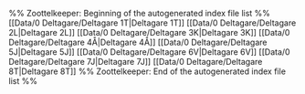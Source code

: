 %% Zoottelkeeper: Beginning of the autogenerated index file list  %%
 [[Data/0 Deltagare/Deltagare 1T|Deltagare 1T]]
 [[Data/0 Deltagare/Deltagare 2L|Deltagare 2L]]
 [[Data/0 Deltagare/Deltagare 3K|Deltagare 3K]]
 [[Data/0 Deltagare/Deltagare 4Å|Deltagare 4Å]]
 [[Data/0 Deltagare/Deltagare 5J|Deltagare 5J]]
 [[Data/0 Deltagare/Deltagare 6V|Deltagare 6V]]
 [[Data/0 Deltagare/Deltagare 7J|Deltagare 7J]]
 [[Data/0 Deltagare/Deltagare 8T|Deltagare 8T]]
%% Zoottelkeeper: End of the autogenerated index file list  %%
